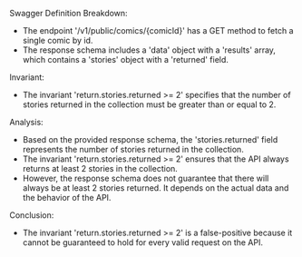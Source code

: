 Swagger Definition Breakdown:
- The endpoint '/v1/public/comics/{comicId}' has a GET method to fetch a single comic by id.
- The response schema includes a 'data' object with a 'results' array, which contains a 'stories' object with a 'returned' field.

Invariant:
- The invariant 'return.stories.returned >= 2' specifies that the number of stories returned in the collection must be greater than or equal to 2.

Analysis:
- Based on the provided response schema, the 'stories.returned' field represents the number of stories returned in the collection.
- The invariant 'return.stories.returned >= 2' ensures that the API always returns at least 2 stories in the collection.
- However, the response schema does not guarantee that there will always be at least 2 stories returned. It depends on the actual data and the behavior of the API.

Conclusion:
- The invariant 'return.stories.returned >= 2' is a false-positive because it cannot be guaranteed to hold for every valid request on the API.
